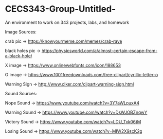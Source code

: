 # CECS343-Group-Untitled-
An environment to work on 343 projects, labs, and homework

Image Sources:

crab pic -> https://knowyourmeme.com/memes/crab-rave

black holes pic -> https://physicsworld.com/a/almost-certain-escape-from-a-black-hole/

X image -> https://www.onlinewebfonts.com/icon/188653

O image -> https://www.1001freedownloads.com/free-clipart/cyrillic-letter-o

Warning Sign -> http://www.clker.com/clipart-warning-sign.html

Sound Sources:

Nope Sound -> https://www.youtube.com/watch?v=3Y7aWLpuxA4

Warning Sound -> https://www.youtube.com/watch?v=DsWJOBZnqwY

Victory Sound -> https://www.youtube.com/watch?v=LDU_Txk06tM

Losing Sound -> https://www.youtube.com/watch?v=MIW2X9scK2g
